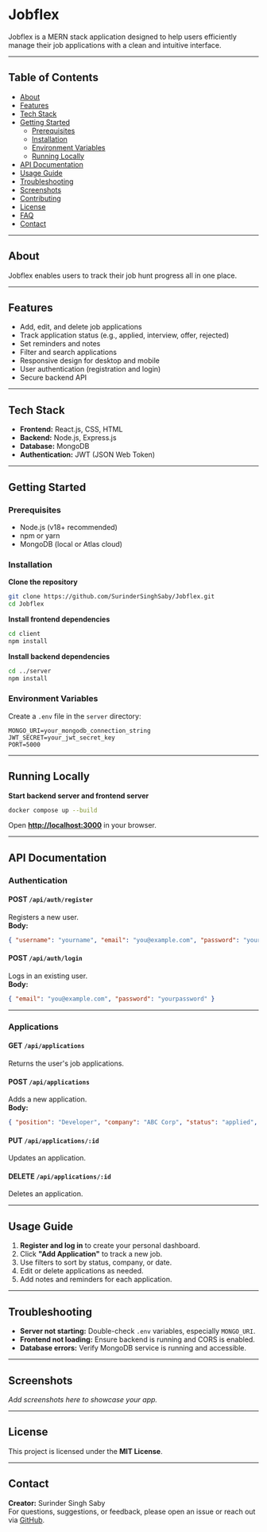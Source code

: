 # Jobflex

Jobflex is a MERN stack application designed to help users efficiently manage their job applications with a clean and intuitive interface.

---

## Table of Contents
- [About](#about)
- [Features](#features)
- [Tech Stack](#tech-stack)
- [Getting Started](#getting-started)
  - [Prerequisites](#prerequisites)
  - [Installation](#installation)
  - [Environment Variables](#environment-variables)
  - [Running Locally](#running-locally)
- [API Documentation](#api-documentation)
- [Usage Guide](#usage-guide)
- [Troubleshooting](#troubleshooting)
- [Screenshots](#screenshots)
- [Contributing](#contributing)
- [License](#license)
- [FAQ](#faq)
- [Contact](#contact)

---

## About
Jobflex enables users to track their job hunt progress all in one place.

---

## Features
- Add, edit, and delete job applications
- Track application status (e.g., applied, interview, offer, rejected)
- Set reminders and notes
- Filter and search applications
- Responsive design for desktop and mobile
- User authentication (registration and login)
- Secure backend API

---

## Tech Stack
- **Frontend:** React.js, CSS, HTML
- **Backend:** Node.js, Express.js
- **Database:** MongoDB
- **Authentication:** JWT (JSON Web Token)

---

## Getting Started

### Prerequisites
- Node.js (v18+ recommended)
- npm or yarn
- MongoDB (local or Atlas cloud)

### Installation

**Clone the repository**
```bash
git clone https://github.com/SurinderSinghSaby/Jobflex.git
cd Jobflex
```

**Install frontend dependencies**
```bash
cd client
npm install
```

**Install backend dependencies**
```bash
cd ../server
npm install
```

### Environment Variables
Create a `.env` file in the `server` directory:

```env
MONGO_URI=your_mongodb_connection_string
JWT_SECRET=your_jwt_secret_key
PORT=5000
```

---

## Running Locally

**Start backend server and frontend server**
```bash
docker compose up --build
```



Open **[http://localhost:3000](http://localhost:3000)** in your browser.

---

## API Documentation

### Authentication
#### POST `/api/auth/register`
Registers a new user.  
**Body:**  
```json
{ "username": "yourname", "email": "you@example.com", "password": "yourpassword" }
```

#### POST `/api/auth/login`
Logs in an existing user.  
**Body:**  
```json
{ "email": "you@example.com", "password": "yourpassword" }
```

---

### Applications
#### GET `/api/applications`
Returns the user's job applications.

#### POST `/api/applications`
Adds a new application.  
**Body:**  
```json
{ "position": "Developer", "company": "ABC Corp", "status": "applied", "notes": "Follow up next week" }
```

#### PUT `/api/applications/:id`
Updates an application.

#### DELETE `/api/applications/:id`
Deletes an application.

---

## Usage Guide
1. **Register and log in** to create your personal dashboard.
2. Click **"Add Application"** to track a new job.
3. Use filters to sort by status, company, or date.
4. Edit or delete applications as needed.
5. Add notes and reminders for each application.

---

## Troubleshooting
- **Server not starting:** Double-check `.env` variables, especially `MONGO_URI`.
- **Frontend not loading:** Ensure backend is running and CORS is enabled.
- **Database errors:** Verify MongoDB service is running and accessible.

---

## Screenshots
_Add screenshots here to showcase your app._

---


## License
This project is licensed under the **MIT License**.

---


## Contact
**Creator:** Surinder Singh Saby  
For questions, suggestions, or feedback, please open an issue or reach out via [GitHub](https://github.com/SurinderSinghSaby).
